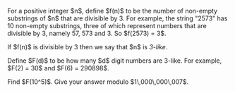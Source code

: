 <p>
For a positive integer $n$, define $f(n)$ to be the number of non-empty substrings of $n$ that are divisible by 3. For example, the string "2573" has 10 non-empty substrings, three of which represent numbers that are divisible by 3, namely 57, 573 and 3. So $f(2573) = 3$.
</p>
<p>
If $f(n)$ is divisible by 3 then we say that $n$ is <i>3-like</i>.
</p>
<p>
Define $F(d)$ to be how many $d$ digit numbers are 3-like. For example, $F(2) = 30$ and $F(6) = 290898$.
</p>
<p>
Find $F(10^5)$. Give your answer modulo $1\,000\,000\,007$.
</p>
